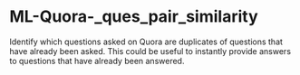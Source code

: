 # ML-Quora-_ques_pair_similarity
Identify which questions asked on Quora are duplicates of questions that have already been asked. This could be useful to instantly provide answers to questions that have already been answered.
